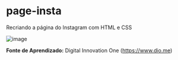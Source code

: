 # page-insta
Recriando a página do Instagram com HTML e CSS

![image](https://user-images.githubusercontent.com/84425568/181908350-f0f3c3e9-9c2b-4460-bb59-cf75db8b33a6.png)

**Fonte de Aprendizado:** Digital Innovation One (https://www.dio.me)
